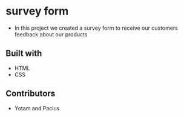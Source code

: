 # survey form
- In this project we created a survey form to receive our customers feedback about our products
## Built with 
- HTML
- CSS
## Contributors
- Yotam and Pacius
